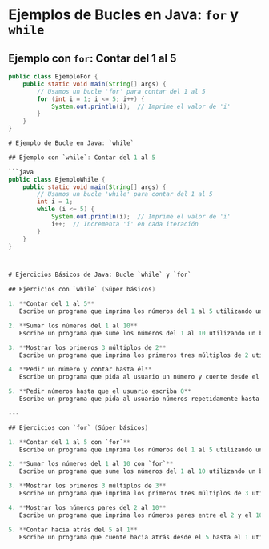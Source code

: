 # Ejemplos de Bucles en Java: `for` y `while`

## Ejemplo con `for`: Contar del 1 al 5

```java
public class EjemploFor {
    public static void main(String[] args) {
        // Usamos un bucle 'for' para contar del 1 al 5
        for (int i = 1; i <= 5; i++) {
            System.out.println(i);  // Imprime el valor de 'i'
        }
    }
}

# Ejemplo de Bucle en Java: `while`

## Ejemplo con `while`: Contar del 1 al 5

```java
public class EjemploWhile {
    public static void main(String[] args) {
        // Usamos un bucle 'while' para contar del 1 al 5
        int i = 1;
        while (i <= 5) {
            System.out.println(i);  // Imprime el valor de 'i'
            i++;  // Incrementa 'i' en cada iteración
        }
    }
}



# Ejercicios Básicos de Java: Bucle `while` y `for`

## Ejercicios con `while` (Súper básicos)

1. **Contar del 1 al 5**  
   Escribe un programa que imprima los números del 1 al 5 utilizando un bucle `while`.

2. **Sumar los números del 1 al 10**  
   Escribe un programa que sume los números del 1 al 10 utilizando un bucle `while`.

3. **Mostrar los primeros 3 múltiplos de 2**  
   Escribe un programa que imprima los primeros tres múltiplos de 2 utilizando un bucle `while`.

4. **Pedir un número y contar hasta él**  
   Escribe un programa que pida al usuario un número y cuente desde el 1 hasta ese número utilizando un bucle `while`.

5. **Pedir números hasta que el usuario escriba 0**  
   Escribe un programa que pida al usuario números repetidamente hasta que introduzca el número 0 utilizando un bucle `while`.

---

## Ejercicios con `for` (Súper básicos)

1. **Contar del 1 al 5 con `for`**  
   Escribe un programa que imprima los números del 1 al 5 utilizando un bucle `for`.

2. **Sumar los números del 1 al 10 con `for`**  
   Escribe un programa que sume los números del 1 al 10 utilizando un bucle `for`.

3. **Mostrar los primeros 3 múltiplos de 3**  
   Escribe un programa que imprima los primeros tres múltiplos de 3 utilizando un bucle `for`.

4. **Mostrar los números pares del 2 al 10**  
   Escribe un programa que imprima los números pares entre el 2 y el 10 utilizando un bucle `for`.

5. **Contar hacia atrás del 5 al 1**  
   Escribe un programa que cuente hacia atrás desde el 5 hasta el 1 utilizando un bucle `for`.
